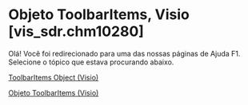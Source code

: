 
# Objeto ToolbarItems, Visio [vis_sdr.chm10280]

Olá! Você foi redirecionado para uma das nossas páginas de Ajuda F1. Selecione o tópico que estava procurando abaixo.

[ToolbarItems Object (Visio)](http://msdn.microsoft.com/library/d784fe6b-f956-be4a-fd3f-01e202042a63.aspx)

[Objeto ToolbarItems (Visio)](http://msdn.microsoft.com/library/173cc711-7212-d56a-76a9-e30c3a608579%28Office.15%29.aspx)

